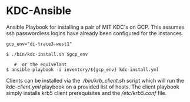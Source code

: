 KDC-Ansible 
============

Ansible Playbook for installing a pair of MIT KDC's on GCP. 
This assumes ssh passwordless logins have already been configured 
for the instances.

```
gcp_env="di-trace3-west1"

$ ./bin/kdc-install.sh $gcp_env
 
   #  or the equivelant
$ ansible-playbook -i inventory/${gcp_env} kdc-install.yml
```

Clients can be installed via the *./bin/krb_client.sh* script which will 
run the *kdc-client.yml* playbook on a provided list of hosts. The client 
playbook simply installs krb5 client prerequisites and the */etc/krb5.conf* 
file.
